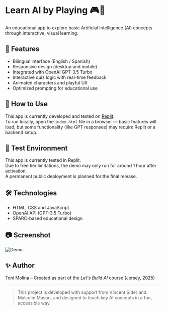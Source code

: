 # Learn AI by Playing 🎮🤖

An educational app to explore basic Artificial Intelligence (AI) concepts through interactive, visual learning.

## 🌟 Features

- Bilingual interface (English / Spanish)
- Responsive design (desktop and mobile)
- Integrated with OpenAI GPT-3.5 Turbo
- Interactive quiz logic with real-time feedback
- Animated characters and playful UX
- Optimized prompting for educational use

## 🚀 How to Use

This app is currently developed and tested on [Replit](https://replit.com/).  
To run locally, open the `index.html` file in a browser — basic features will load, but some functionality (like GPT responses) may require Replit or a backend setup.

## 🔗 Test Environment

This app is currently tested in Replit.  
Due to free tier limitations, the demo may only run for around 1 hour after activation.  
A permanent public deployment is planned for the final release.

## 🛠️ Technologies

- HTML, CSS and JavaScript
- OpenAI API (GPT-3.5 Turbo)
- SPARC-based educational design

## 📷 Screenshot

![Demo](images/landing-family-robot.png)

## ✨ Author

Toni Molina – Created as part of the *Let's Build AI* course (Jersey, 2025)

---

> This project is developed with support from Vincent Sider and Malcolm Mason, and designed to teach key AI concepts in a fun, accessible way.
